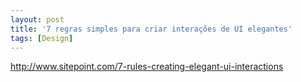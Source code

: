 ```yaml
---
layout: post
title: '7 regras simples para criar interações de UI elegantes'
tags: [Design]
---
```


<http://www.sitepoint.com/7-rules-creating-elegant-ui-interactions>
